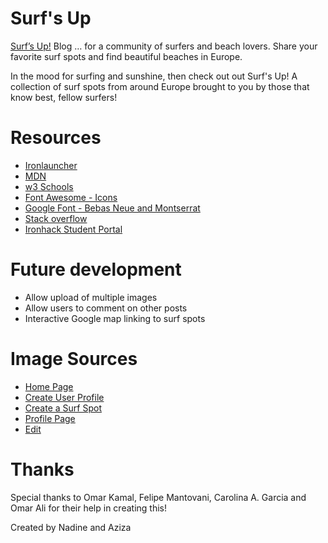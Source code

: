 # Surf's Up

[Surf’s Up!](https://gifted-dove-lab-coat.cyclic.app/) Blog
… for a community of surfers and beach lovers.
Share your favorite surf spots and find beautiful beaches in Europe.

In the mood for surfing and sunshine, then check out out Surf's Up! 
A collection of surf spots from around Europe brought to you by those that know best, fellow surfers!

# Resources

- [Ironlauncher](https://www.npmjs.com/package/ironlauncher)
- [MDN](https://developer.mozilla.org/en-US/)
- [w3 Schools](https://www.w3schools.com/graphics/game_components.asp)
- [Font Awesome - Icons](https://fontawesome.com/)
- [Google Font - Bebas Neue and Montserrat](https://fonts.google.com/specimen/Bebas+Neue?preview.text=Home%20%20%20%20All%20Surf%20Spots&preview.text_type=custom&category=Display,Handwriting)
- [Stack overflow](https://stackoverflow.com/)
- [Ironhack Student Portal](https://next.ironhack.com/us/en/web-development)

# Future development

- Allow upload of multiple images
- Allow users to comment on other posts
- Interactive Google map linking to surf spots 

# Image Sources

- [Home Page](https://unsplash.com/photos/-JXrMLIg91g?utm_source=unsplash&utm_medium=referral&utm_content=creditShareLink)
- [Create User Profile](https://unsplash.com/photos/Dq5P6eWZXNY)
- [Create a Surf Spot](https://unsplash.com/photos/QT-l619id6w)
- [Profile Page](https://unsplash.com/photos/2FFh56Q9jWs)
- [Edit](https://unsplash.com/photos/4BdKzNt1TKA)

# Thanks

Special thanks to Omar Kamal, Felipe Mantovani, Carolina A. Garcia and Omar Ali for their help in creating this!

Created by Nadine and Aziza 
